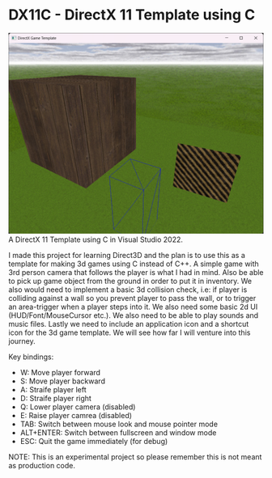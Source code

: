 # DX11C - DirectX 11 Template using C

![alt text](https://github.com/kimlar/DX11C/blob/master/DirectX11-Game-Template-With-C.png "DirectX 11 Game Template With C")
A DirectX 11 Template using C in Visual Studio 2022.

I made this project for learning Direct3D and the plan is to use this as a template for making 3d games using C instead of C++. A simple game with 3rd person camera that follows the player is what I had in mind. Also be able to pick up game object from the ground in order to put it in inventory. We also would need to implement a basic 3d collision check, i.e: if player is colliding against a wall so you prevent player to pass the wall, or to trigger an area-trigger when a player steps into it. We also need some basic 2d UI (HUD/Font/MouseCursor etc.). We also need to be able to play sounds and music files. Lastly we need to include an application icon and a shortcut icon for the 3d game template. We will see how far I will venture into this journey.

Key bindings:
- W: Move player forward
- S: Move player backward
- A: Straife player left
- D: Straife player right
- Q: Lower player camera (disabled)
- E: Raise player camrea (disabled)
- TAB: Switch between mouse look and mouse pointer mode
- ALT+ENTER: Switch between fullscreen and window mode
- ESC: Quit the game immediately (for debug)

NOTE: This is an experimental project so please remember this is not meant as production code.
